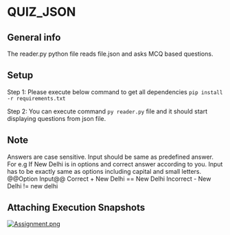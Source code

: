 # QUIZ_JSON


## General info
The reader.py python file reads file.json and asks MCQ based questions.

## Setup

Step 1: Please execute below command to get all dependencies
       ``` pip install -r requirements.txt ```
       
Step 2: You can execute command ``` py reader.py ```  file and it should start displaying questions from json file.

## Note
Answers are case sensitive. Input should be same as predefined answer.
For e.g If New Delhi is in options and correct answer according to you. Input has to be exactly same as options including capital and small letters.
             @@Option      Input@@
Correct    + New Delhi == New Delhi
Incorrect  - New Delhi != new delhi

## Attaching Execution Snapshots
[![Assignment.png](https://i.postimg.cc/bJC1RwSN/Assignment.png)](https://postimg.cc/1nFgmPKL) 


       
